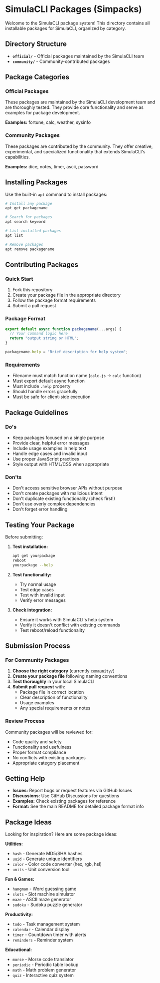 # SimulaCLI Packages (Simpacks)

Welcome to the SimulaCLI package system! This directory contains all installable packages for SimulaCLI, organized by category.

## Directory Structure

- **`official/`** - Official packages maintained by the SimulaCLI team
- **`community/`** - Community-contributed packages

## Package Categories

### Official Packages
These packages are maintained by the SimulaCLI development team and are thoroughly tested. They provide core functionality and serve as examples for package development.

**Examples:** fortune, calc, weather, sysinfo

### Community Packages
These packages are contributed by the community. They offer creative, experimental, and specialized functionality that extends SimulaCLI's capabilities.

**Examples:** dice, notes, timer, ascii, password

## Installing Packages

Use the built-in `apt` command to install packages:

```bash
# Install any package
apt get packagename

# Search for packages
apt search keyword

# List installed packages
apt list

# Remove packages
apt remove packagename
```

## Contributing Packages

### Quick Start
1. Fork this repository
2. Create your package file in the appropriate directory
3. Follow the package format requirements
4. Submit a pull request

### Package Format
```javascript
export default async function packagename(...args) {
  // Your command logic here
  return "output string or HTML";
}

packagename.help = "Brief description for help system";
```

### Requirements
- Filename must match function name (`calc.js` → `calc` function)
- Must export default async function
- Must include `.help` property
- Should handle errors gracefully
- Must be safe for client-side execution

## Package Guidelines

### Do's
- Keep packages focused on a single purpose
- Provide clear, helpful error messages
- Include usage examples in help text
- Handle edge cases and invalid input
- Use proper JavaScript practices
- Style output with HTML/CSS when appropriate

### Don'ts
- Don't access sensitive browser APIs without purpose
- Don't create packages with malicious intent
- Don't duplicate existing functionality (check first!)
- Don't use overly complex dependencies
- Don't forget error handling

## Testing Your Package

Before submitting:

1. **Test installation:**
   ```bash
   apt get yourpackage
   reboot
   yourpackage --help
   ```

2. **Test functionality:**
   - Try normal usage
   - Test edge cases
   - Test with invalid input
   - Verify error messages

3. **Check integration:**
   - Ensure it works with SimulaCLI's help system
   - Verify it doesn't conflict with existing commands
   - Test reboot/reload functionality

## Submission Process

### For Community Packages

1. **Choose the right category** (currently `community/`)
2. **Create your package file** following naming conventions
3. **Test thoroughly** in your local SimulaCLI
4. **Submit pull request** with:
   - Package file in correct location
   - Clear description of functionality
   - Usage examples
   - Any special requirements or notes

### Review Process

Community packages will be reviewed for:
- Code quality and safety
- Functionality and usefulness
- Proper format compliance
- No conflicts with existing packages
- Appropriate category placement

## Getting Help

- **Issues:** Report bugs or request features via GitHub Issues
- **Discussions:** Use GitHub Discussions for questions
- **Examples:** Check existing packages for reference
- **Format:** See the main README for detailed package format info

## Package Ideas

Looking for inspiration? Here are some package ideas:

**Utilities:**
- `hash` - Generate MD5/SHA hashes
- `uuid` - Generate unique identifiers
- `color` - Color code converter (hex, rgb, hsl)
- `units` - Unit conversion tool

**Fun & Games:**
- `hangman` - Word guessing game
- `slots` - Slot machine simulator
- `maze` - ASCII maze generator
- `sudoku` - Sudoku puzzle generator

**Productivity:**
- `todo` - Task management system
- `calendar` - Calendar display
- `timer` - Countdown timer with alerts
- `reminders` - Reminder system

**Educational:**
- `morse` - Morse code translator
- `periodic` - Periodic table lookup
- `math` - Math problem generator
- `quiz` - Interactive quiz system
